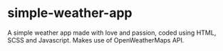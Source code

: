 # simple-weather-app
A simple weather app made with love and passion, coded using HTML, SCSS and Javascript. Makes use of OpenWeatherMaps API.
